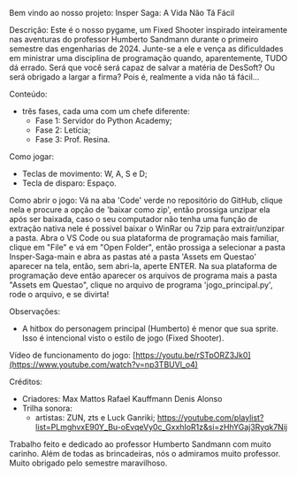 Bem vindo ao nosso projeto: 
Insper Saga: A Vida Não Tá Fácil

Descrição:
 Este é o nosso pygame, um Fixed Shooter inspirado inteiramente nas aventuras do professor Humberto Sandmann durante o primeiro semestre das engenharias de 2024. Junte-se a ele e vença as dificuldades em ministrar uma disciplina de programação quando, aparentemente, TUDO dá errado. Será que você será capaz de salvar a matéria de DesSoft? Ou será obrigado a largar a firma? Pois é, realmente a vida não tá fácil...

Conteúdo:
 - três fases, cada uma com um chefe diferente:
	- Fase 1: Servidor do Python Academy;
	- Fase 2: Letícia;
	- Fase 3: Prof. Resina.

Como jogar:
 - Teclas de movimento: W, A, S e D;
 - Tecla de disparo: Espaço.

Como abrir o jogo:
 Vá na aba 'Code' verde no repositório do GitHub, clique nela e procure a opção de 'baixar como zip', então prossiga unzipar ela após ser baixada, caso o seu computador não tenha uma função de extração nativa nele é possível baixar o WinRar ou 7zip para extrair/unzipar a pasta. Abra o VS Code ou sua plataforma de programação mais familiar, clique em "File" e vá em "Open Folder", então prossiga a selecionar a pasta Insper-Saga-main e abra as pastas até a pasta 'Assets em Questao' aparecer na tela, então, sem abri-la, aperte ENTER. Na sua plataforma de programação deve então aparecer os arquivos de programa mais a pasta "Assets em Questao", clique no arquivo de programa 'jogo_principal.py', rode o arquivo, e se divirta!

Observações:
 - A hitbox do personagem principal (Humberto) é menor que sua sprite. Isso é intencional visto o estilo de jogo (Fixed Shooter).

Vídeo de funcionamento do jogo:
[https://youtu.be/rSTpORZ3Jk0](https://www.youtube.com/watch?v=np3TBUVl_o4)

Créditos:
 - Criadores:
	Max Mattos
	Rafael Kauffmann
	Denis Alonso
 - Trilha sonora:
 	- artistas: ZUN, zts e Luck Ganriki;
	https://youtube.com/playlist?list=PLmghvxE90Y_Bu-oEvqeVy0c_GxxhIoR1z&si=zHhYGaj3Ryqk7Nij

Trabalho feito e dedicado ao professor Humberto Sandmann com muito carinho. Além de todas as brincadeiras, nós o admiramos muito professor. Muito obrigado pelo semestre maravilhoso.
